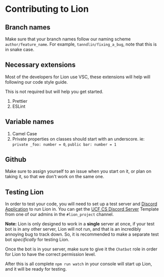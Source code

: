 # Contributing to Lion

## Branch names

Make sure that your branch names follow our naming scheme `author/feature_name`.
For example, `tanndlin/fixing_a_bug`, note that this is in snake case.

## Necessary extensions

Most of the developers for Lion use VSC, these extensions will help will following our code style guide.

This is not required but will help you get started.

1. Prettier
2. ESLint

## Variable names

1. Camel Case
2. Private properties on classes should start with an underscore. ie: `private _foo: number = 0`, `public bar: number = 1`

## Github

Make sure to assign yourself to an issue when you start on it, or plan on taking it, so that we don't work on the same one.

## Testing Lion

In order to test your code, you will need to set up a test server and [Discord Application](https://discord.com/developers/applications) to run Lion in. You can get the [UCF CS Discord Server](https://discord.gg/uXBmTd9) Template from one of our admins in the `#lion_project` channel.

**Note:** Lion is only designed to work in a **single** server at once, if your test bot is in any other server, Lion will not run, and that is an incredibly annoying bug to track down. So, it is recommended to make a separate test bot _specifically_ for testing Lion.

Once the bot is in your server, make sure to give it the `Chatbot` role in order for Lion to have the correct permission level.

After this is all complete `npm run watch` in your console will start up Lion, and it will be ready for testing.
